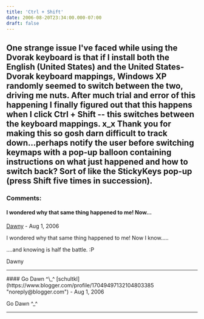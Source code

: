 ```yaml
---
title: 'Ctrl + Shift'
date: 2006-08-20T23:34:00.000-07:00
draft: false
---
```


One strange issue I've faced while using the Dvorak keyboard is that if I install both the English (United States) and the United States-Dvorak keyboard mappings, Windows XP randomly seemed to switch between the two, driving me nuts. After much trial and error of this happening I finally figured out that this happens when I click Ctrl + Shift -- this switches between the keyboard mappings. x\_x Thank you for making this so gosh darn difficult to track down...perhaps notify the user before switching keymaps with a pop-up balloon containing instructions on what just happened and how to switch back? Sort of like the StickyKeys pop-up (press Shift five times in succession).
---
### Comments:
#### I wondered why that same thing happened to me! Now...
[Dawny](https://www.blogger.com/profile/04391871044100504819 "noreply@blogger.com") - <time datetime="2006-08-21T18:22:00.000-07:00">Aug 1, 2006</time>

I wondered why that same thing happened to me! Now I know.....  
  
  
....and knowing is half the battle. :P  
  
Dawny
<hr />
#### Go Dawn ^\_^
[schultkl](https://www.blogger.com/profile/17049497132104803385 "noreply@blogger.com") - <time datetime="2006-08-21T22:54:00.000-07:00">Aug 1, 2006</time>

Go Dawn ^\_^
<hr />
